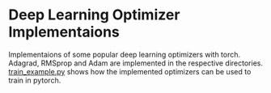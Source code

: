 # Deep Learning Optimizer Implementaions
Implementaions of some popular deep learning optimizers with torch.
Adagrad, RMSprop and Adam are implemented in the respective directories. [train_example.py](./train_example.py) shows how the implemented optimizers can be used to train in pytorch.
